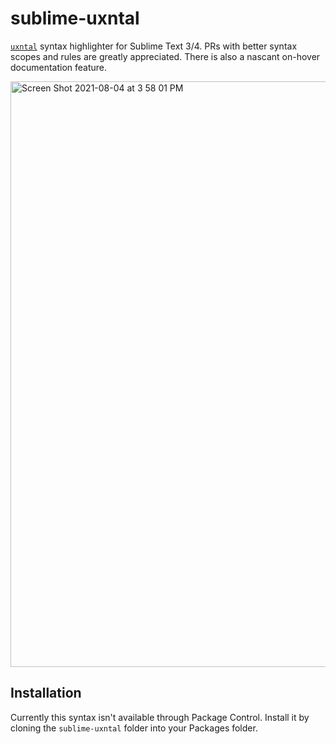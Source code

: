 # sublime-uxntal
[`uxntal`](https://wiki.xxiivv.com/site/uxntal.html) syntax highlighter for Sublime Text 3/4. PRs with better syntax scopes and rules are greatly appreciated. There is also a nascant on-hover documentation feature.

<img width="937" alt="Screen Shot 2021-08-04 at 3 58 01 PM" src="https://user-images.githubusercontent.com/103545/128246592-9f86a2c0-0343-4e3b-b57a-5ea9514d9ae5.png">

## Installation

Currently this syntax isn't available through Package Control. Install it by cloning the `sublime-uxntal` folder into your Packages folder.
